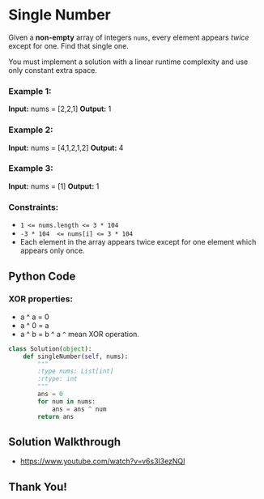 # Single Number

Given a  **non-empty** array of integers  `nums`, every element appears  _twice_  except for one. Find that single one.

You must implement a solution with a linear runtime complexity and use only constant extra space.


### Example 1: 

**Input:** nums = [2,2,1]
**Output:** 1

### Example 2:

**Input:** nums = [4,1,2,1,2]
**Output:** 4

### Example 3:

**Input:** nums = [1]
**Output:** 1

### **Constraints:**

-   `1 <= nums.length <= 3 * 104`
-   `-3 * 104  <= nums[i] <= 3 * 104`
-   Each element in the array appears twice except for one element which appears only once.

## Python Code
### XOR properties: 
- a ^ a = 0
- a ^ 0 = a
- a ^ b = b ^ a
`^` mean XOR operation.

```python
class Solution(object):
    def singleNumber(self, nums):
        """
        :type nums: List[int]
        :rtype: int
        """
        ans = 0
        for num in nums:
            ans = ans ^ num
        return ans
```

## Solution Walkthrough

- https://www.youtube.com/watch?v=v6s3l3ezNQI

##
## Thank You!
